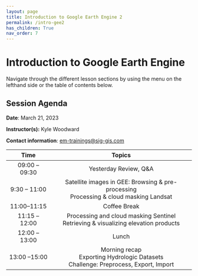 ```yaml
---
layout: page
title: Introduction to Google Earth Engine 2
permalink: /intro-gee2
has_children: True
nav_order: 7
---
```


# Introduction to Google Earth Engine
Navigate through the different lesson sections by using the menu on the lefthand side or the table of contents below.

## Session Agenda

**Date**: March 21, 2023

**Instructor(s):** Kyle Woodward

**Contact information**: [em-trainings@sig-gis.com](em-trainings@sig-gis.com)

|      Time     |                                                                                                       Topics                                                                                                      |
|:-------------:|:-----------------------------------------------------------------------------------------------------------------------------------------------------------------------------------------------------------------:|
| 09:00 – 09:30 |    Yesterday Review, Q&A |
| 9:30 – 11:00  |    Satellite images in GEE: Browsing & pre-processing<br>Processing & cloud masking Landsat                                                              |
|11:00–11:15 | Coffee Break                                                                                 
| 11:15 – 12:00 |  Processing and cloud masking Sentinel<br>Retrieving & visualizing elevation products                          |
| 12:00 – 13:00 | Lunch                                                                                                                                                                                                             |
| 13:00 –15:00  | Morning recap<br>Exporting Hydrologic Datasets<br>Challenge: Preprocess, Export, Import

